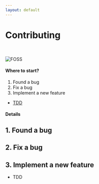 ```yaml
--- 
layout: default
---  
```


# Contributing
<p>&nbsp;</p>

![FOSS](https://github.com/malike/malike.github.io/blob/master/images/foss.jpg?raw=true)



#### Where to start?

1. Found a bug
2. Fix a bug
3. Implement a new feature

* [TDD]() 


#### Details
## 1. Found a bug

## 2. Fix a bug

## 3. Implement a new feature


* TDD



<p>&nbsp;</p>
<p>&nbsp;</p>
